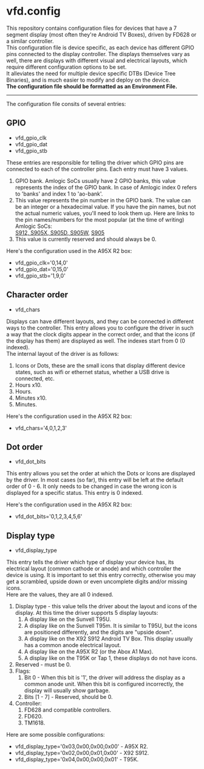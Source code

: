 # vfd.config

This repository contains configuration files for devices that have a 7 segment display (most often they're Android TV Boxes), driven by FD628 or a similar controller.  
This configuration file is device specific, as each device has different GPIO pins connected to the display controller. The displays themselves vary as well, there are displays with different visual and electrical layouts, which require different configuration options to be set.  
It alleviates the need for multiple device specific DTBs (Device Tree Binaries), and is much easier to modify and deploy on the device.  
**The configuration file should be formatted as an Environment File.**
***
The configuration file consits of several entries:

## GPIO
* vfd_gpio_clk
* vfd_gpio_dat
* vfd_gpio_stb

These entries are responsible for telling the driver which GPIO pins are connected to each of the controller pins. Each entry must have 3 values.
1. GPIO bank. Amlogic SoCs usually have 2 GPIO banks, this value represents the index of the GPIO bank. In case of Amlogic index 0 refers to 'banks' and index 1 to 'ao-bank'.
1. This value represents the pin number in the GPIO bank. The value can be an integer or a hexadecimal value. If you have the pin names, but not the actual numeric values, you'll need to look them up. Here are links to the pin names/numbers for the most popular (at the time of writing) Amlogic SoCs:  
[S912, S905X, S905D, S905W](https://github.com/openSUSE/kernel/blob/master/include/dt-bindings/gpio/meson-gxl-gpio.h), [S905](https://github.com/openSUSE/kernel/blob/master/include/dt-bindings/gpio/meson-gxbb-gpio.h)
1. This value is currently reserved and should always be 0.

Here's the configuration used in the A95X R2 box:
* vfd_gpio_clk='0,14,0'
* vfd_gpio_dat='0,15,0'
* vfd_gpio_stb='1,9,0'


## Character order

* vfd_chars

Displays can have different layouts, and they can be connected in different ways to the controller. This entry allows you to configure the driver in such a way that the clock digits appear in the correct order, and that the icons (if the display has them) are displayed as well. The indexes start from 0 (0 indexed).  
The internal layout of the driver is as follows:  
1. Icons or Dots, these are the small icons that display different device states, such as wifi or ethernet status, whether a USB drive is connected, etc.
1. Hours x10.
1. Hours.
1. Minutes x10.
1. Minutes.

Here's the configuration used in the A95X R2 box:
* vfd_chars='4,0,1,2,3'

## Dot order

* vfd_dot_bits

This entry allows you set the order at which the Dots or Icons are displayed by the driver. In most cases (so far), this entry will be left at the default order of 0 - 6. It only needs to be changed in case the wrong icon is displayed for a specific status. This entry is 0 indexed.

Here's the configuration used in the A95X R2 box:
* vfd_dot_bits='0,1,2,3,4,5,6'

## Display type

* vfd_display_type

This entry tells the driver which type of display your device has, its electrical layout (common cathode or anode) and which controller the device is using. It is important to set this entry correctly, otherwise you may get a scrambled, upside down or even uncomplete digits and/or missing icons.  
Here are the values, they are all 0 indexed.

1. Display type - this value tells the driver about the layout and icons of the display. At this time the driver supports 5 display layouts:  
	1. A display like on the Sunvell T95U.
	1. A display like on the Sunvell T95m. It is similar to T95U, but the icons are positioned differently, and the digits are "upside down".
	1. A display like on the X92 S912 Android TV Box. This display usually has a common anode electrical layout.
	1. A display like on the A95X R2 (or the Abox A1 Max).
	1. A display like on the T95K or Tap 1, these displays do not have icons.
1. Reserved - must be 0.
1. Flags:
	1. Bit 0 - When this bit is '1', the driver will address the display as a common anode unit. When this bit is configured incorrectly, the display will usually show garbage.
	1. Bits [1 - 7] - Reserved, should be 0.
1. Controller:
	1. FD628 and compatible controllers.
	1. FD620.
	1. TM1618.

Here are some possible configurations:
* vfd_display_type='0x03,0x00,0x00,0x00' - A95X R2.
* vfd_display_type='0x02,0x00,0x01,0x00' - X92 S912.
* vfd_display_type='0x04,0x00,0x00,0x01' - T95K.
